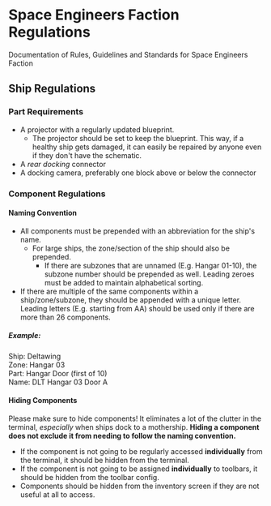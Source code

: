 # Space Engineers Faction Regulations
Documentation of Rules, Guidelines and Standards for Space Engineers Faction
## Ship Regulations
### Part Requirements
* A projector with a regularly updated blueprint.
  * The projector should be set to keep the blueprint. This way, if a healthy ship gets damaged, it can easily be repaired by anyone even if they don't have the schematic.
* A *rear docking* connector
* A docking camera, preferably one block above or below the connector
### Component Regulations
#### Naming Convention
* All components must be prepended with an abbreviation for the ship's name.
  * For large ships, the zone/section of the ship should also be prepended.
    * If there are subzones that are unnamed (E.g. Hangar 01-10), the subzone number should be prepended as well. Leading zeroes must be added to maintain alphabetical sorting.  
* If there are multiple of the same components within a ship/zone/subzone, they should be appended with a unique letter. Leading letters (E.g. starting from AA) should be used only if there are more than 26 components.
##### Example:
Ship: Deltawing  
Zone: Hangar 03  
Part: Hangar Door (first of 10)  
Name: DLT Hangar 03 Door A  
#### Hiding Components
Please make sure to hide components! It eliminates a lot of the clutter in the terminal, *especially* when ships dock to a mothership. **Hiding a component does not exclude it from needing to follow the naming convention.**
* If the component is not going to be regularly accessed **individually** from the terminal, it should be hidden from the terminal.
* If the component is not going to be assigned **individually** to toolbars, it should be hidden from the toolbar config.
* Components should be hidden from the inventory screen if they are not useful at all to access.
